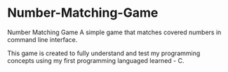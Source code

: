 # Number-Matching-Game
Number Matching Game
A simple game that matches covered numbers in command line interface.

This game is created to fully understand and test my programming concepts using my first programming languaged learned - C.
